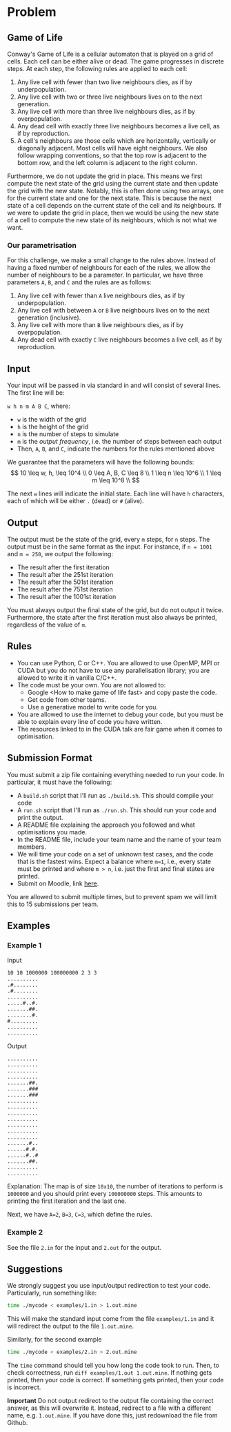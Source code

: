 # Problem
## Game of Life
Conway's Game of Life is a cellular automaton that is played on a grid of cells. Each cell can be either alive or dead. The game progresses in discrete steps. At each step, the following rules are applied to each cell:
1. Any live cell with fewer than two live neighbours dies, as if by underpopulation.
2. Any live cell with two or three live neighbours lives on to the next generation.
3. Any live cell with more than three live neighbours dies, as if by overpopulation.
4. Any dead cell with exactly three live neighbours becomes a live cell, as if by reproduction.
5. A cell's neighbours are those cells which are horizontally, vertically or diagonally adjacent. Most cells will have eight neighbours. We also follow wrapping conventions, so that the top row is adjacent to the bottom row, and the left column is adjacent to the right column.

Furthermore, we do not update the grid in place. This means we first compute the next state of the grid using the current state and then update the grid with the new state. Notably, this is often done using two arrays, one for the current state and one for the next state. This is because the next state of a cell depends on the current state of the cell and its neighbours. If we were to update the grid in place, then we would be using the new state of a cell to compute the new state of its neighbours, which is not what we want.

### Our parametrisation
For this challenge, we make a small change to the rules above. Instead of having a fixed number of neighbours for each of the rules, we allow the number of neighbours to be a parameter. In particular, we have three parameters `A`, `B`, and `C` and the rules are as follows:
1. Any live cell with fewer than `A` live neighbours dies, as if by underpopulation.
2. Any live cell with between `A` or `B` live neighbours lives on to the next generation (inclusive).
3. Any live cell with more than `B` live neighbours dies, as if by overpopulation.
4. Any dead cell with exactly `C` live neighbours becomes a live cell, as if by reproduction.
## Input
Your input will be passed in via standard in and will consist of several lines. The first line will be:


`w h n m A B C`, where:
- `w` is the width of the grid
- `h` is the height of the grid
- `n` is the number of steps to simulate
- `m` is the *output frequency*, i.e. the number of steps between each output
- Then, `A`, `B`, and `C`, indicate the numbers for the rules mentioned above

We guarantee that the parameters will have the following bounds:
$$
10 \leq w, h, \leq 10^4 \\
0 \leq A, B, C \leq 8 \\
1 \leq n \leq 10^6 \\
1 \leq m \leq 10^8 \\
$$

The next `w` lines will indicate the initial state. Each line will have `h` characters, each of which will be either `.` (dead) or `#` (alive).

## Output

The output must be the state of the grid, every `m` steps, for `n` steps. The output must be in the same format as the input.
For instance, if `n = 1001` and `m = 250`, we output the following:
- The result after the first iteration
- The result after the 251st iteration
- The result after the 501st iteration
- The result after the 751st iteration
- The result after the 1001st iteration


You must always output the final state of the grid, but do not output it twice. Furthermore, the state after the first iteration must also always be printed, regardless of the value of `m`.

## Rules
- You can use Python, C or C++. You are allowed to use OpenMP, MPI or CUDA but you do not have to use any parallelisation library; you are allowed to write it in vanilla C/C++.
- The code must be your own. You are not allowed to:
  - Google \<How to make game of life fast\> and copy paste the code.
  - Get code from other teams.
  - Use a generative model to write code for you.
- You are allowed to use the internet to debug your code, but you must be able to explain every line of code you have written. 
- The resources linked to in the CUDA talk are fair game when it comes to optimisation.

## Submission Format
You must submit a zip file containing everything needed to run your code. In particular, it must have the following:
- A `build.sh` script that I'll run as `./build.sh`. This should compile your code
- A `run.sh` script that I'll run as `./run.sh`. This should run your code and print the output.
- A README file explaining the approach you followed and what optimisations you made.
- In the README file, include your team name and the name of your team members.
- We will time your code on a set of unknown test cases, and the code that is the fastest wins. Expect a balance where `m=1`, i.e., every state must be printed and where `m > n`, i.e. just the first and final states are printed.
- Submit on Moodle, link [here](https://courses.ms.wits.ac.za/moodle/mod/assign/view.php?id=21473).

You are allowed to submit multiple times, but to prevent spam we will limit this to 15 submissions per team.

## Examples
### Example 1
Input
```
10 10 1000000 100000000 2 3 3
..........
.#........
.#........
..........
.....#..#.
.......##.
........#.
#.........
..........
..........
```

Output
```
..........
..........
..........
..........
.......##.
.......###
.......###
..........
..........
..........
..........
..........
..........
..........
.......#..
......#.#.
......#..#
.......##.
..........
..........
```

Explanation:
The map is of size `10x10`, the number of iterations to perform is
`1000000` and you should print every `100000000` steps. This amounts to printing the first iteration and the last one.

Next, we have `A=2`, `B=3`, `C=3`, which define the rules.


### Example 2
See the file `2.in` for the input and `2.out` for the output.


## Suggestions
We strongly suggest you use input/output redirection to test your code. Particularly, run something like:

```bash
time ./mycode < examples/1.in > 1.out.mine
```

This will make the standard input come from the file `examples/1.in` and it will redirect the output to the file `1.out.mine`. 


Similarly, for the second example
```bash
time ./mycode < examples/2.in > 2.out.mine
```
The `time` command should tell you how long the code took to run. 
Then, to check correctness, run `diff examples/1.out 1.out.mine`. If nothing gets printed, then your code is correct. If something gets printed, then your code is incorrect.

**Important** Do not output redirect to the output file containing the correct answer, as this will overwrite it. Instead, redirect to a file with a different name, e.g. `1.out.mine`. If you have done this, just redownload the file from Github.




